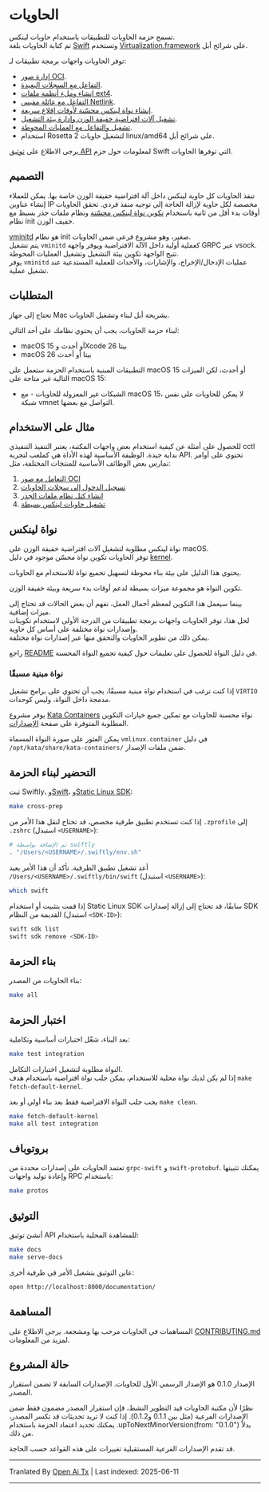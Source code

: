 # الحاويات

تسمح حزمة الحاويات للتطبيقات باستخدام حاويات لينكس.  
تم كتابة الحاويات بلغة [Swift](https://www.swift.org) وتستخدم [Virtualization.framework](https://developer.apple.com/documentation/virtualization) على شرائح أبل.

توفر الحاويات واجهات برمجة تطبيقات لـ:

- [إدارة صور OCI](https://raw.githubusercontent.com/apple/containerization/main/Sources/ContainerizationOCI/).
- [التفاعل مع السجلات البعيدة](https://raw.githubusercontent.com/apple/containerization/main/Sources/ContainerizationOCI/Client/).
- [إنشاء وملء أنظمة ملفات ext4](https://raw.githubusercontent.com/apple/containerization/main/Sources/ContainerizationEXT4/).
- [التفاعل مع عائلة مقبس Netlink](https://raw.githubusercontent.com/apple/containerization/main/Sources/ContainerizationNetlink/).
- [إنشاء نواة لينكس محسّنة لأوقات إقلاع سريعة](https://raw.githubusercontent.com/apple/containerization/main/kernel/).
- [تشغيل آلات افتراضية خفيفة الوزن وإدارة بيئة التشغيل](https://raw.githubusercontent.com/apple/containerization/main/Sources/Containerization/LinuxContainer.swift).
- [تشغيل والتفاعل مع العمليات المحوطة](https://raw.githubusercontent.com/apple/containerization/main/Sources/Containerization/LinuxProcess.swift).
- استخدام Rosetta 2 لتشغيل حاويات linux/amd64 على شرائح أبل.

يرجى الاطلاع على [توثيق API](https://apple.github.io/containerization/documentation/) لمعلومات حول حزم Swift التي توفرها الحاويات.

## التصميم

تنفذ الحاويات كل حاوية لينكس داخل آلة افتراضية خفيفة الوزن خاصة بها. يمكن للعملاء إنشاء عناوين IP مخصصة لكل حاوية لإزالة الحاجة إلى توجيه منفذ فردي. تحقق الحاويات أوقات بدء أقل من ثانية باستخدام [تكوين نواة لينكس محسّنة](https://raw.githubusercontent.com/apple/containerization/main/kernel) ونظام ملفات جذر بسيط مع نظام init خفيف الوزن.

[vminitd](https://raw.githubusercontent.com/apple/containerization/main/vminitd) هو نظام init صغير، وهو مشروع فرعي ضمن الحاويات.  
يتم تشغيل `vminitd` كعملية أولية داخل الآلة الافتراضية ويوفر واجهة GRPC عبر vsock.  
تتيح الواجهة تكوين بيئة التشغيل وتشغيل العمليات المحوطة.  
يوفر `vminitd` عمليات الإدخال/الإخراج، والإشارات، والأحداث للعملية المستدعية عند تشغيل عملية.

## المتطلبات

تحتاج إلى جهاز Mac بشريحة أبل لبناء وتشغيل الحاويات.

لبناء حزمة الحاويات، يجب أن يحتوي نظامك على أحد التالي:

- macOS 15 أو أحدث وXcode 26 بيتا
- macOS 26 بيتا أو أحدث

التطبيقات المبنية باستخدام الحزمة ستعمل على macOS 15 أو أحدث، لكن الميزات التالية غير متاحة على macOS 15:

- الشبكات غير المعزولة للحاويات - مع macOS 15، لا يمكن للحاويات على نفس شبكة vmnet التواصل مع بعضها.

## مثال على الاستخدام

للحصول على أمثلة عن كيفية استخدام بعض واجهات المكتبة، يعتبر التنفيذ التنفيذي cctl بداية جيدة. الوظيفة الأساسية لهذه الأداة هي كملعب لتجربة API. تحتوي على أوامر تمارس بعض الوظائف الأساسية للمنتجات المختلفة، مثل:

1. [التعامل مع صور OCI](https://raw.githubusercontent.com/apple/containerization/main/Sources/cctl/ImageCommand.swift)  
2. [تسجيل الدخول إلى سجلات الحاويات](https://raw.githubusercontent.com/apple/containerization/main/Sources/cctl/LoginCommand.swift)  
3. [إنشاء كتل نظام ملفات الجذر](https://raw.githubusercontent.com/apple/containerization/main/Sources/cctl/RootfsCommand.swift)  
4. [تشغيل حاويات لينكس بسيطة](https://raw.githubusercontent.com/apple/containerization/main/Sources/cctl/RunCommand.swift)  

## نواة لينكس

نواة لينكس مطلوبة لتشغيل آلات افتراضية خفيفة الوزن على macOS.  
توفر الحاويات تكوين نواة محسّن موجود في دليل [kernel](https://raw.githubusercontent.com/apple/containerization/main/kernel).

يحتوي هذا الدليل على بيئة بناء محوطة لتسهيل تجميع نواة للاستخدام مع الحاويات.

تكوين النواة هو مجموعة ميزات بسيطة لدعم أوقات بدء سريعة وبيئة خفيفة الوزن.

بينما سيعمل هذا التكوين لمعظم أحمال العمل، نفهم أن بعض الحالات قد تحتاج إلى ميزات إضافية.  
لحل هذا، توفر الحاويات واجهات برمجة تطبيقات من الدرجة الأولى لاستخدام تكوينات وإصدارات نواة مختلفة على أساس كل حاوية.  
يمكن ذلك من تطوير الحاويات والتحقق منها عبر إصدارات نواة مختلفة.

راجع [README](https://raw.githubusercontent.com/apple/containerization/main/kernel/README.md) في دليل النواة للحصول على تعليمات حول كيفية تجميع النواة المحسنة.

### نواة مبنية مسبقًا

إذا كنت ترغب في استخدام نواة مبنية مسبقًا، يجب أن تحتوي على برامج تشغيل `VIRTIO` مدمجة داخل النواة، وليس كوحدات.

يوفر مشروع [Kata Containers](https://github.com/kata-containers/kata-containers) نواة محسنة للحاويات مع تمكين جميع خيارات التكوين المطلوبة المتوفرة على صفحة [الإصدارات](https://github.com/kata-containers/kata-containers/releases/).

يمكن العثور على صورة النواة المسماة `vmlinux.container` في دليل `/opt/kata/share/kata-containers/` ضمن ملفات الإصدار.

## التحضير لبناء الحزمة

ثبت Swiftly، و[Swift](https://www.swift.org)، و[Static Linux SDK](https://www.swift.org/documentation/articles/static-linux-getting-started.html):

```bash
make cross-prep
```

إذا كنت تستخدم تطبيق طرفية مخصص، قد تحتاج لنقل هذا الأمر من `.zprofile` إلى `.zshrc` (استبدل `<USERNAME>`):

```bash
# تم الإضافة بواسطة swiftly
. "/Users/<USERNAME>/.swiftly/env.sh"
```

أعد تشغيل تطبيق الطرفية. تأكد أن هذا الأمر يعيد `/Users/<USERNAME>/.swiftly/bin/swift` (استبدل `<USERNAME>`):

```bash
which swift
```

إذا قمت بتثبيت أو استخدام Static Linux SDK سابقًا، قد تحتاج إلى إزالة إصدارات SDK القديمة من النظام (استبدل `<SDK-ID>`):

```bash
swift sdk list
swift sdk remove <SDK-ID>
```

## بناء الحزمة

بناء الحاويات من المصدر:

```bash
make all
```

## اختبار الحزمة

بعد البناء، شغّل اختبارات أساسية وتكاملية:

```bash
make test integration
```

النواة مطلوبة لتشغيل اختبارات التكامل.  
إذا لم يكن لديك نواة محلية للاستخدام، يمكن جلب نواة افتراضية باستخدام هدف `make fetch-default-kernel`.

يجب جلب النواة الافتراضية فقط بعد بناء أولي أو بعد `make clean`.

```bash
make fetch-default-kernel
make all test integration
```

## بروتوباف

تعتمد الحاويات على إصدارات محددة من `grpc-swift` و `swift-protobuf`. يمكنك تثبيتها وإعادة توليد واجهات RPC باستخدام:

```bash
make protos
```

## التوثيق

أنشئ توثيق API للمشاهدة المحلية باستخدام:

```bash
make docs
make serve-docs
```

عاين التوثيق بتشغيل الأمر في طرفية أخرى:

```bash
open http://localhost:8000/documentation/
```

## المساهمة

المساهمات في الحاويات مرحب بها ومشجعة. يرجى الاطلاع على [CONTRIBUTING.md](https://raw.githubusercontent.com/apple/containerization/main/CONTRIBUTING.md) لمزيد من المعلومات.

## حالة المشروع

الإصدار 0.1.0 هو الإصدار الرسمي الأول للحاويات. الإصدارات السابقة لا تضمن استقرار المصدر.

نظرًا لأن مكتبة الحاويات قيد التطوير النشط، فإن استقرار المصدر مضمون فقط ضمن الإصدارات الفرعية (مثل بين 0.1.1 و0.1.2). إذا كنت لا تريد تحديثات قد تكسر المصدر، يمكنك تحديد اعتماد الحزمة باستخدام .upToNextMinorVersion(from: "0.1.0") بدلاً من ذلك.

قد تقدم الإصدارات الفرعية المستقبلية تغييرات على هذه القواعد حسب الحاجة.

---

Tranlated By [Open Ai Tx](https://github.com/OpenAiTx/OpenAiTx) | Last indexed: 2025-06-11

---